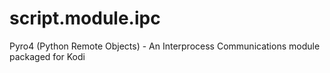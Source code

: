 script.module.ipc
=================

Pyro4 (Python Remote Objects) - An Interprocess Communications module packaged for Kodi
